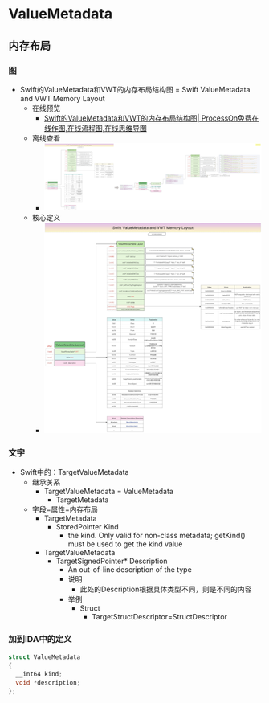 # ValueMetadata

## 内存布局

### 图

* Swift的ValueMetadata和VWT的内存布局结构图  = Swift ValueMetadata and VWT Memory Layout
  * 在线预览
    * [Swift的ValueMetadata和VWT的内存布局结构图| ProcessOn免费在线作图,在线流程图,在线思维导图](https://www.processon.com/view/link/65c2f8363c64b133055f83d4)
  * 离线查看
    * ![swift_valuemetadata_and_vwt_memory_layout](../../../assets/img/swift_valuemetadata_and_vwt_memory_layout.jpg)
  * 核心定义
    * ![swift_valuemetadata_and_vwt_memory_layout_core](../../../assets/img/swift_valuemetadata_and_vwt_memory_layout_core.jpg)

### 文字

* Swift中的：TargetValueMetadata
  * 继承关系
    * TargetValueMetadata = ValueMetadata
      * TargetMetadata
  * 字段=属性=内存布局
    * TargetMetadata
      * StoredPointer Kind
        * the kind. Only valid for non-class metadata; getKind() must be used to get the kind value
    * TargetValueMetadata
      * TargetSignedPointer* Description
        * An out-of-line description of the type
        * 说明
          * 此处的Description根据具体类型不同，则是不同的内容
        * 举例
          * Struct
            * TargetStructDescriptor=StructDescriptor

### 加到IDA中的定义

```c
struct ValueMetadata
{
  __int64 kind;
  void *description;
};
```
